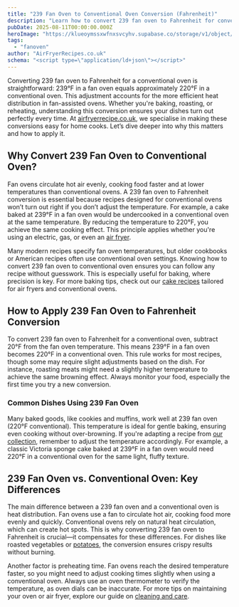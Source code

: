 ```yaml
---
title: "239 Fan Oven to Conventional Oven Conversion (Fahrenheit)"
description: "Learn how to convert 239 fan oven to Fahrenheit for conventional ovens with our easy guide. Get perfect results every time with accurate temperature conversions."
pubDate: 2025-08-11T00:00:00.000Z
heroImage: "https://klueoymssxwfnxsvcyhv.supabase.co/storage/v1/object/public/md/239-fan-oven-to-conventional-oven-conversion-fahrenheit-83f4791e.png"
tags:
  - "fanoven"
author: "AirFryerRecipes.co.uk"
schema: "<script type=\"application/ld+json\"></script>"
---
```


<p>Converting 239 fan oven to Fahrenheit for a conventional oven is straightforward: 239°F in a fan oven equals approximately 220°F in a conventional oven. This adjustment accounts for the more efficient heat distribution in fan-assisted ovens. Whether you're baking, roasting, or reheating, understanding this conversion ensures your dishes turn out perfectly every time. At <a href=https://www.airfryerrecipe.co.uk>airfryerrecipe.co.uk</a>, we specialise in making these conversions easy for home cooks. Let’s dive deeper into why this matters and how to apply it.</p>

<h2>Why Convert 239 Fan Oven to Conventional Oven?</h2>
<p>Fan ovens circulate hot air evenly, cooking food faster and at lower temperatures than conventional ovens. A 239 fan oven to Fahrenheit conversion is essential because recipes designed for conventional ovens won’t turn out right if you don’t adjust the temperature. For example, a cake baked at 239°F in a fan oven would be undercooked in a conventional oven at the same temperature. By reducing the temperature to 220°F, you achieve the same cooking effect. This principle applies whether you're using an electric, gas, or even an <a href=https://www.airfryerrecipe.co.uk/air-fryer-conversion-chart>air fryer</a>.</p>

<p>Many modern recipes specify fan oven temperatures, but older cookbooks or American recipes often use conventional oven settings. Knowing how to convert 239 fan oven to conventional oven ensures you can follow any recipe without guesswork. This is especially useful for baking, where precision is key. For more baking tips, check out our <a href=https://www.airfryerrecipe.co.uk/recipe-category/cakes>cake recipes</a> tailored for air fryers and conventional ovens.</p>

<h2>How to Apply 239 Fan Oven to Fahrenheit Conversion</h2>
<p>To convert 239 fan oven to Fahrenheit for a conventional oven, subtract 20°F from the fan oven temperature. This means 239°F in a fan oven becomes 220°F in a conventional oven. This rule works for most recipes, though some may require slight adjustments based on the dish. For instance, roasting meats might need a slightly higher temperature to achieve the same browning effect. Always monitor your food, especially the first time you try a new conversion.</p>

<h3>Common Dishes Using 239 Fan Oven</h3>
<p>Many baked goods, like cookies and muffins, work well at 239 fan oven (220°F conventional). This temperature is ideal for gentle baking, ensuring even cooking without over-browning. If you're adapting a recipe from <a href=https://www.airfryerrecipe.co.uk/recipes>our collection</a>, remember to adjust the temperature accordingly. For example, a classic Victoria sponge cake baked at 239°F in a fan oven would need 220°F in a conventional oven for the same light, fluffy texture.</p>

<h2>239 Fan Oven vs. Conventional Oven: Key Differences</h2>
<p>The main difference between a 239 fan oven and a conventional oven is heat distribution. Fan ovens use a fan to circulate hot air, cooking food more evenly and quickly. Conventional ovens rely on natural heat circulation, which can create hot spots. This is why converting 239 fan oven to Fahrenheit is crucial—it compensates for these differences. For dishes like roasted vegetables or <a href=https://www.airfryerrecipe.co.uk/recipe-category/potatoes>potatoes</a>, the conversion ensures crispy results without burning.</p>

<p>Another factor is preheating time. Fan ovens reach the desired temperature faster, so you might need to adjust cooking times slightly when using a conventional oven. Always use an oven thermometer to verify the temperature, as oven dials can be inaccurate. For more tips on maintaining your oven or air fryer, explore our guide on <a href=https://www.airfryerrecipe.co.uk/air-fryer-cleaner>cleaning and care</a>.</p>